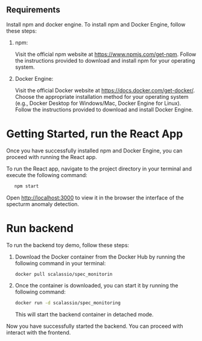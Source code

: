 ## Requirements
Install npm and docker engine. 
To install npm and Docker Engine, follow these steps:

1) npm:

    Visit the official npm website at https://www.npmjs.com/get-npm.
    Follow the instructions provided to download and install npm for your operating system.
2) Docker Engine:

    Visit the official Docker website at https://docs.docker.com/get-docker/.
    Choose the appropriate installation method for your operating system (e.g., Docker Desktop for Windows/Mac, Docker Engine for Linux).
    Follow the instructions provided to download and install Docker Engine.

# Getting Started, run the React App
Once you have successfully installed npm and Docker Engine, you can proceed with running the React app.

To run the React app, navigate to the project directory in your terminal and execute the following command:

 ```bash
    npm start
```


Open [http://localhost:3000](http://localhost:3000) to view it in the browser the interface of the specturm anomaly detection.


# Run backend

To run the backend toy demo, follow these steps:

1. Download the Docker container from the Docker Hub by running the following command in your terminal:

    ```bash
    docker pull scalassio/spec_monitorin
    ```

2. Once the container is downloaded, you can start it by running the following command:

    ```bash
    docker run -d scalassio/spec_monitoring
    ```

    This will start the backend container in detached mode.

Now you have successfully started the backend. You can proceed with interact with the frontend.
